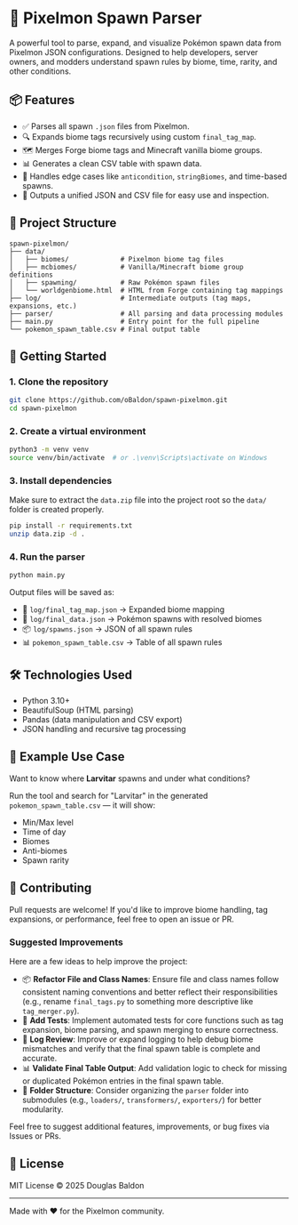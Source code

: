 
# 🧬 Pixelmon Spawn Parser

A powerful tool to parse, expand, and visualize Pokémon spawn data from Pixelmon JSON configurations. Designed to help developers, server owners, and modders understand spawn rules by biome, time, rarity, and other conditions.

## 📦 Features

- ✅ Parses all spawn `.json` files from Pixelmon.
- 🔍 Expands biome tags recursively using custom `final_tag_map`.
- 🗺 Merges Forge biome tags and Minecraft vanilla biome groups.
- 📊 Generates a clean CSV table with spawn data.
- 🧠 Handles edge cases like `anticondition`, `stringBiomes`, and time-based spawns.
- 💾 Outputs a unified JSON and CSV file for easy use and inspection.

## 📂 Project Structure

```
spawn-pixelmon/
├── data/
│   ├── biomes/             # Pixelmon biome tag files
│   ├── mcbiomes/           # Vanilla/Minecraft biome group definitions
│   ├── spawning/           # Raw Pokémon spawn files
│   └── worldgenbiome.html  # HTML from Forge containing tag mappings
├── log/                    # Intermediate outputs (tag maps, expansions, etc.)
├── parser/                 # All parsing and data processing modules
├── main.py                 # Entry point for the full pipeline
└── pokemon_spawn_table.csv # Final output table
```

## 🚀 Getting Started

### 1. Clone the repository

```bash
git clone https://github.com/oBaldon/spawn-pixelmon.git
cd spawn-pixelmon
```

### 2. Create a virtual environment

```bash
python3 -m venv venv
source venv/bin/activate  # or .\venv\Scripts\activate on Windows
```

### 3. Install dependencies

Make sure to extract the `data.zip` file into the project root so the `data/` folder is created properly.
```bash
pip install -r requirements.txt
unzip data.zip -d .
```

### 4. Run the parser

```bash
python main.py
```

Output files will be saved as:

- 🧾 `log/final_tag_map.json` → Expanded biome mapping
- 🧬 `log/final_data.json` → Pokémon spawns with resolved biomes
- 📦 `log/spawns.json` → JSON of all spawn rules
- 📊 `pokemon_spawn_table.csv` → Table of all spawn rules

## 🛠 Technologies Used

- Python 3.10+
- BeautifulSoup (HTML parsing)
- Pandas (data manipulation and CSV export)
- JSON handling and recursive tag processing

## 📘 Example Use Case

Want to know where **Larvitar** spawns and under what conditions?

Run the tool and search for "Larvitar" in the generated `pokemon_spawn_table.csv` — it will show:
- Min/Max level
- Time of day
- Biomes
- Anti-biomes
- Spawn rarity

## 🤝 Contributing

Pull requests are welcome! If you'd like to improve biome handling, tag expansions, or performance, feel free to open an issue or PR.

### Suggested Improvements

Here are a few ideas to help improve the project:

- 📦 **Refactor File and Class Names**: Ensure file and class names follow consistent naming conventions and better reflect their responsibilities (e.g., rename `final_tags.py` to something more descriptive like `tag_merger.py`).
- 🧪 **Add Tests**: Implement automated tests for core functions such as tag expansion, biome parsing, and spawn merging to ensure correctness.
- 📝 **Log Review**: Improve or expand logging to help debug biome mismatches and verify that the final spawn table is complete and accurate.
- 📊 **Validate Final Table Output**: Add validation logic to check for missing or duplicated Pokémon entries in the final spawn table.
- 📁 **Folder Structure**: Consider organizing the `parser` folder into submodules (e.g., `loaders/`, `transformers/`, `exporters/`) for better modularity.

Feel free to suggest additional features, improvements, or bug fixes via Issues or PRs.

## 📄 License

MIT License © 2025 Douglas Baldon

---

Made with ❤️ for the Pixelmon community.